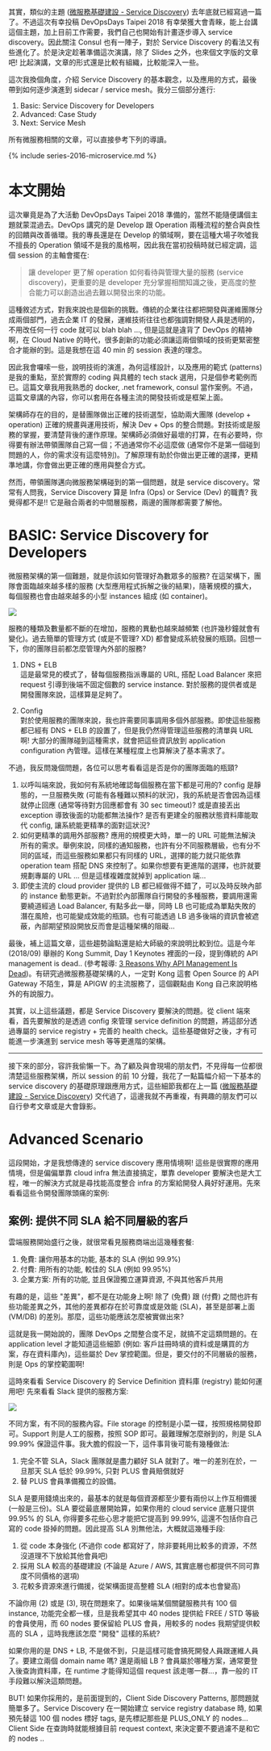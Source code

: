 其實，類似的主題 ([微服務基礎建設 - Service Discovery](/2017/12/31/microservice9-servicediscovery/)) 去年底就已經寫過一篇了。不過這次有幸投稿 DevOpsDays Taipei 2018 有幸榮獲大會青睞，能上台講這個主題，加上目前工作需要，我們自己也開始有計畫逐步導入 service discovery。因此關注 Consul 也有一陣子，對於 Service Discovery 的看法又有些進化了。於是決定趁著準備這次演講，除了 Slides 之外，也來個文字版的文章吧! 比起演講，文章的形式還是比較有組織，比較能深入一些。

這次我換個角度，介紹 Service Discovery 的基本觀念，以及應用的方式，最後帶到如何逐步演進到 sidecar / service mesh。我分三個部分進行:

1. Basic: Service Discovery for Developers
1. Advanced: Case Study
1. Next: Service Mesh

<!--more-->


所有微服務相關的文章，可以直接參考下列的導讀。

{% include series-2016-microservice.md %}


# 本文開始

這次畢竟是為了大活動 DevOpsDays Taipei 2018 準備的，當然不能隨便講個主題就蒙混過去。DevOps 講究的是 Develop 跟 Operation 兩種流程的整合與良性的回饋與改善循環。我的專長還是在 Develop 的領域啊，要在這種大場子吹噓我不擅長的 Operation 領域不是我的風格啊，因此我在當初投稿時就已經定調，這個 session 的主軸會擺在:

> 讓 developer 更了解 operation 如何看待與管理大量的服務 (service discovery)，更重要的是 developer 充分掌握相關知識之後，更高度的整合能力可以創造出過去難以開發出來的功能。

這種敘述方式，對我來說也是個新的挑戰。傳統的企業往往都把開發與運維團隊分成兩個部門，過去企業 IT 的發展，運維技術往往也都強調對開發人員是透明的，不用改任何一行 code 就可以 blah blah ..., 但是這就是違背了 DevOps 的精神啊，在 Cloud Native 的時代，很多創新的功能必須讓這兩個領域的技術更緊密整合才能辦的到。這是我想在這 40 min 的 session 表達的理念。

因此我會囉嗦一些，說明技術的演進，為何這樣設計，以及應用的範式 (patterns) 是我的重點，至於實際的 coding 與具體的 tech stack 選用，只是個參考範例而已。這篇文章我用我熟悉的 docker, .net framework, consul 當作案例。不過，這篇文章講的內容，你可以套用在各種主流的開發技術或是框架上面。

架構師存在的目的，是替團隊做出正確的技術選型，協助兩大團隊 (develop + operation) 正確的規畫與運用技術，解決 Dev + Ops 的整合問題。對技術或是服務的掌握，要清楚背後的運作原理。架構師必須做好最壞的打算，在有必要時，你得要有辦法帶領團隊自己寫一個；不過通常你不必這麼做 (通常你不是第一個碰到問題的人，你的需求沒有這麼特別)。了解原理有助於你做出更正確的選擇，更精準地講，你會做出更正確的應用與整合方式。

然而，帶領團隊邁向微服務架構碰到的第一個問題，就是 service discovery。常常有人問我，Service Discovery 算是 Infra (Ops) or Service (Dev) 的職責? 我覺得都不是!! 它是融合兩者的中間層服務，兩邊的團隊都需要了解他。


# BASIC: Service Discovery for Developers

微服務架構的第一個難題，就是你該如何管理好為數眾多的服務? 在這架構下，團隊會面臨越來越多樣的服務 (大型應用程式拆解之後的結果)，隨著規模的擴大，每個服務也會由越來越多的小型 instances 組成 (如 container)。

![](/images/2018-10-10-microservice11-devopsdays-servicediscovery/2018-10-14-15-26-49.png)

服務的種類及數量都不斷的在增加，服務的異動也越來越頻繁 (也許幾秒鐘就會有變化)。過去簡單的管理方式 (或是不管理? XD) 都會變成系統發展的瓶頸。回想一下，你的團隊目前都怎麼管理內外部的服務?

1. DNS + ELB  
這是最常見的模式了，替每個服務指派專屬的 URL, 搭配 Load Balancer 來把 request 引導到後端不固定個數的 service instance. 對於服務的提供者或是開發團隊來說，這樣算是足夠了。

1. Config  
對於使用服務的團隊來說，我也許需要同事調用多個外部服務。即使這些服務都已經有 DNS + ELB 的設置了，但是我仍然得管理這些服務的清單與 URL 啊! 大部分的團隊碰到這種需求，就會把這些資訊放到 application configuration 內管理。這樣在某種程度上也算解決了基本需求了。

不過，我反問幾個問題，各位可以思考看看這是否是你的團隊面臨的瓶頸?

1. 以呼叫端來說，我如何有系統地確認每個服務在當下都是可用的? config 是靜態的，一旦服務失敗 (可能有各種難以預料的狀況)，我的系統是否會因為這樣就停止回應 (通常等待對方回應都會有 30 sec timeout)? 或是直接丟出 exception 導致後面的功能都無法操作? 是否有更建全的服務狀態資料庫能取代 config, 讓系統能更精準的面對這狀況?
1. 如何更精準的調用外部服務? 應用的規模更大時，單一的 URL 可能無法解決所有的需求。舉例來說，同樣的通知服務，也許有分不同服務層級，也有分不同的區域，而這些服務如果都只有同樣的 URL，選擇的能力就只能依靠 operation team 搭配 DNS 來控制了。如果你想要有更進階的選擇，也許就要規劃專屬的 URL ... 但是這樣複雜度就掉到 application 端... 
1. 即使主流的 cloud provider 提供的 LB 都已經做得不錯了，可以及時反映內部的 instance 動態更新。不過對於內部團隊自行開發的多種服務，要調用還需要繞道經過 Load Balancer, 有點多此一舉，同時 LB 也可能成為單點失敗的潛在風險，也可能變成效能的瓶頸。也有可能透過 LB 過多後端的資訊會被遮蔽，內部期望預設開放反而會是這種架構的阻礙...

最後，補上這篇文章，這些趨勢論點還是給大師級的來說明比較到位。這是今年 (2018/09) 舉辦的 Kong Summit, Day 1 Keynotes 裡面的一段，提到傳統的 API management is dead.. (參考報導: [3 Reasons Why API Management Is Dead](https://thenewstack.io/3-reasons-why-api-management-is-dead/))。有研究過微服務基礎架構的人，一定對 Kong 這套 Open Source 的 API Gateway 不陌生，算是 APIGW 的主流服務了，這個觀點由 Kong 自己來說明格外的有說服力。

其實，以上這些議題，都是 Service Discovery 要解決的問題。從 client 端來看，首先要解放的是透過 config 來管理 service definition 的問題，將這部分透過專屬的 service registry + 完善的 health check。這些基礎做好之後，才有可能進一步演進到 service mesh 等等更進階的架構。

----

接下來的部分，容許我偷懶一下。為了顧及與會現場的朋友們，不見得每一位都很清楚這些服務架構，所以 session 的前 10 分鐘，我花了一點篇幅介紹一下基本的 service discovery 的基礎原理跟應用方式，這些細節我都在上一篇 ([微服務基礎建設 - Service Discovery](/2017/12/31/microservice9-servicediscovery/)) 交代過了，這邊我就不再重複，有興趣的朋友們可以自行參考文章或是大會錄影。



# Advanced Scenario

這段開始，才是我想傳達的 service discovery 應用情境啊! 這些是很實際的應用情境，但是偏偏單靠 cloud infra 無法直接搞定，單靠 developer 要解決也是大工程，唯一的解決方式就是尋找能高度整合 infra 的方案給開發人員好好運用。先來看看這些令開發團隊頭痛的案例:




## 案例: 提供不同 SLA 給不同層級的客戶

雲端服務開始盛行之後，就很常看見服務商端出這幾種套餐:
1. 免費: 讓你用基本的功能, 基本的 SLA (例如 99.9%)
1. 付費: 用所有的功能, 較佳的 SLA (例如 99.95%)
1. 企業方案: 所有的功能, 並且保證獨立運算資源, 不與其他客戶共用

有趣的是，這些 "差異"，都不是在功能身上啊! 除了 (免費) 跟 (付費) 之間也許有些功能差異之外，其他的差異都存在於可靠度或是效能 (SLA)，甚至是部署上面 (VM/DB) 的差別。那麼，這些功能應該怎麼被實做出來?

這就是我一開始說的，團隊 DevOps 之間整合度不足，就搞不定這類問題的。在 application level 才能知道這些細節 (例如: 客戶註冊時填的資料或是購買的方案，存在資料庫內)，這些屬於 Dev 掌控範圍。但是，要交付的不同層級的服務，則是 Ops 的掌控範圍啊!

這時來看看 Service Discovery 的 Service Definition 資料庫 (registry) 能如何運用吧! 先來看看 Slack 提供的服務方案:

![](/images/2018-10-10-microservice11-devopsdays-servicediscovery/2018-11-05-02-22-51.png)

不同方案，有不同的服務內容。File storage 的控制是小菜一碟，按照規格開發即可。Support 則是人工的服務，按照 SOP 即可。最難理解怎麼辦到的，則是 SLA 99.99% 保證這件事。我大膽的假設一下，這件事背後可能有幾種做法:

1. 完全不管 SLA，Slack 團隊就是盡力顧好 SLA 就對了。唯一的差別在於，一旦那天 SLA 低於 99.99%, 只對 PLUS 會員賠償就好
1. 替 PLUS 會員準備獨立的設備。

SLA 是要用錢燒出來的，最基本的就是每個資源都至少要有兩份以上作互相備援 (一般是三份)。SLA 要從最底層開始算，如果你用的 cloud service 底層只提供 99.95% 的 SLA, 你得要多花些心思才能把它提高到 99.99%, 這還不包括你自己寫的 code 掛掉的問題。因此提高 SLA 別無他法，大概就這幾種手段:

1. 從 code 本身強化 (不過你 code 都寫好了，除非要耗用比較多的資源，不然沒道理不下放給其他會員吧)
1. 採用 SLA 較高的基礎建設 (不論是 Azure / AWS, 其實底層也都提供不同可靠度不同價格的選項)
1. 花較多資源來進行備援，從架構面提高整體 SLA (相對的成本也會變高)

不論你用 (2) 或是 (3), 現在問題來了。如果後端某個關鍵服務共有 100 個 instance, 功能完全都一樣，旦是我希望其中 40 nodes 提供給 FREE / STD 等級的會員使用，而 60 nodes 要保留給 PLUS 會員，用較多的 nodes 我期望提供較高的 SLA ，這時我應該怎麼 "開發" 這樣的系統?

如果你用的是 DNS + LB, 不是做不到，只是這樣可能會搞死開發人員跟運維人員了。要建立兩個 domain name 嗎? 還是兩組 LB ? 會員屬於哪種方案，通常要登入後查詢資料庫，在 runtime 才能得知這個 request 該走哪一群...，靠一般的 IT 手段難以解決這類問題。

BUT! 如果你採用的，是前面提到的，Client Side Discovery Patterns, 那問題就簡單多了。Service Discovery 在一開始建立 service registry database 時, 如果預先替這 100 個 nodes 標好 tags, 是先標記那些是 PLUS_ONLY 的 nodes... Client Side 在查詢時就能根據目前 request context, 來決定要不要過濾不是和它的 nodes ..